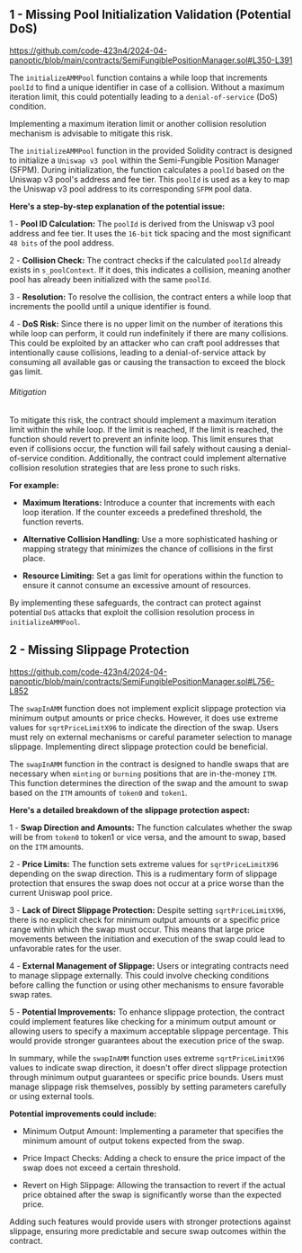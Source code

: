 ## 1 - Missing Pool Initialization Validation (Potential DoS)

https://github.com/code-423n4/2024-04-panoptic/blob/main/contracts/SemiFungiblePositionManager.sol#L350-L391

The `initializeAMMPool` function contains a while loop that increments `poolId` to find a unique identifier in case of a collision. Without a maximum iteration limit, this could potentially leading to a `denial-of-service` (DoS) condition.

Implementing a maximum iteration limit or another collision resolution mechanism is advisable to mitigate this risk.

The `initializeAMMPool` function in the provided Solidity contract is designed to initialize a `Uniswap v3 pool` within the Semi-Fungible Position Manager (SFPM). During initialization, the function calculates a `poolId` based on the Uniswap v3 pool's address and fee tier. This `poolId` is used as a key to map the Uniswap v3 pool address to its corresponding `SFPM` pool data.

**Here's a step-by-step explanation of the potential issue:**

1 - **Pool ID Calculation:** The `poolId` is derived from the Uniswap v3 pool address and fee tier. It uses the `16-bit` tick spacing and the most significant `48 bits` of the pool address.

2 - **Collision Check:** The contract checks if the calculated `poolId` already exists in `s_poolContext`. If it does, this indicates a collision, meaning another pool has already been initialized with the same `poolId`.

3 - **Resolution:** To resolve the collision, the contract enters a while loop that increments the poolId until a unique identifier is found.

4 - **DoS Risk:** Since there is no upper limit on the number of iterations this while loop can perform, it could run indefinitely if there are many collisions. This could be exploited by an attacker who can craft pool addresses that intentionally cause collisions, leading to a denial-of-service attack by consuming all available gas or causing the transaction to exceed the block gas limit.

###### Mitigation

To mitigate this risk, the contract should implement a maximum iteration limit within the while loop. If the limit is reached, If the limit is reached, the function should revert to prevent an infinite loop. This limit ensures that even if collisions occur, the function will fail safely without causing a denial-of-service condition. Additionally, the contract could implement alternative collision resolution strategies that are less prone to such risks.

**For example:**

- **Maximum Iterations:** Introduce a counter that increments with each loop iteration. If the counter exceeds a predefined threshold, the function reverts.

- **Alternative Collision Handling:** Use a more sophisticated hashing or mapping strategy that minimizes the chance of collisions in the first place.

- **Resource Limiting:** Set a gas limit for operations within the function to ensure it cannot consume an excessive amount of resources.

By implementing these safeguards, the contract can protect against potential `DoS` attacks that exploit the collision resolution process in `initializeAMMPool`.

## 2 - Missing Slippage Protection

https://github.com/code-423n4/2024-04-panoptic/blob/main/contracts/SemiFungiblePositionManager.sol#L756-L852

The `swapInAMM` function does not implement explicit slippage protection via minimum output amounts or price checks. However, it does use extreme values for `sqrtPriceLimitX96` to indicate the direction of the swap. Users must rely on external mechanisms or careful parameter selection to manage slippage. Implementing direct slippage protection could be beneficial.

The `swapInAMM` function in the contract is designed to handle swaps that are necessary when `minting` or `burning` positions that are in-the-money `ITM`. This function determines the direction of the swap and the amount to swap based on the `ITM` amounts of `token0` and `token1`.

**Here's a detailed breakdown of the slippage protection aspect:**

1 - **Swap Direction and Amounts:** The function calculates whether the swap will be from `token0` to token1 or vice versa, and the amount to swap, based on the `ITM` amounts.

2 - **Price Limits:** The function sets extreme values for `sqrtPriceLimitX96` depending on the swap direction. This is a rudimentary form of slippage protection that ensures the swap does not occur at a price worse than the current Uniswap pool price.

3 - **Lack of Direct Slippage Protection:** Despite setting `sqrtPriceLimitX96`, there is no explicit check for minimum output amounts or a specific price range within which the swap must occur. This means that large price movements between the initiation and execution of the swap could lead to unfavorable rates for the user.

4 - **External Management of Slippage:** Users or integrating contracts need to manage slippage externally. This could involve checking conditions before calling the function or using other mechanisms to ensure favorable swap rates.

5 - **Potential Improvements:** To enhance slippage protection, the contract could implement features like checking for a minimum output amount or allowing users to specify a maximum acceptable slippage percentage. This would provide stronger guarantees about the execution price of the swap.

In summary, while the `swapInAMM` function uses extreme `sqrtPriceLimitX96` values to indicate swap direction, it doesn't offer direct slippage protection through minimum output guarantees or specific price bounds. Users must manage slippage risk themselves, possibly by setting parameters carefully or using external tools.

**Potential improvements could include:**

- Minimum Output Amount: Implementing a parameter that specifies the minimum amount of output tokens expected from the swap.

- Price Impact Checks: Adding a check to ensure the price impact of the swap does not exceed a certain threshold.

- Revert on High Slippage: Allowing the transaction to revert if the actual price obtained after the swap is significantly worse than the expected price.

Adding such features would provide users with stronger protections against slippage, ensuring more predictable and secure swap outcomes within the contract.














